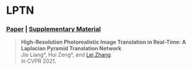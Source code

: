 # LPTN

### [Paper](http://www4.comp.polyu.edu.hk/~cslzhang/paper/LPTN-cvpr21-paper.pdf) |   [Supplementary Material](http://www4.comp.polyu.edu.hk/~cslzhang/paper/LPTN-cvpr21-supp.pdf)

> **High-Resolution Photorealistic Image Translation in Real-Time: A Laplacian Pyramid Translation Network** <br>
> Jie Liang\*, Hui Zeng\*, and [Lei Zhang](https://www4.comp.polyu.edu.hk/~cslzhang/). <br>
> In CVPR 2021.
